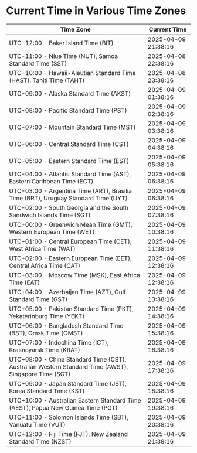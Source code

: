 # Current Time in Various Time Zones

| Time Zone | Current Time |
|-----------|--------------|
| UTC-12:00 - Baker Island Time (BIT) | 2025-04-09 21:38:16 |
| UTC-11:00 - Niue Time (NUT), Samoa Standard Time (SST) | 2025-04-08 22:38:16 |
| UTC-10:00 - Hawaii-Aleutian Standard Time (HAST), Tahiti Time (TAHT) | 2025-04-08 23:38:16 |
| UTC-09:00 - Alaska Standard Time (AKST) | 2025-04-09 01:38:16 |
| UTC-08:00 - Pacific Standard Time (PST) | 2025-04-09 02:38:16 |
| UTC-07:00 - Mountain Standard Time (MST) | 2025-04-09 03:38:16 |
| UTC-06:00 - Central Standard Time (CST) | 2025-04-09 04:38:16 |
| UTC-05:00 - Eastern Standard Time (EST) | 2025-04-09 05:38:16 |
| UTC-04:00 - Atlantic Standard Time (AST), Eastern Caribbean Time (ECT) | 2025-04-09 06:38:16 |
| UTC-03:00 - Argentina Time (ART), Brasília Time (BRT), Uruguay Standard Time (UYT) | 2025-04-09 06:38:16 |
| UTC-02:00 - South Georgia and the South Sandwich Islands Time (SGT) | 2025-04-09 07:38:16 |
| UTC±00:00 - Greenwich Mean Time (GMT), Western European Time (WET) | 2025-04-09 10:38:16 |
| UTC+01:00 - Central European Time (CET), West Africa Time (WAT) | 2025-04-09 11:38:16 |
| UTC+02:00 - Eastern European Time (EET), Central Africa Time (CAT) | 2025-04-09 12:38:16 |
| UTC+03:00 - Moscow Time (MSK), East Africa Time (EAT) | 2025-04-09 12:38:16 |
| UTC+04:00 - Azerbaijan Time (AZT), Gulf Standard Time (GST) | 2025-04-09 13:38:16 |
| UTC+05:00 - Pakistan Standard Time (PKT), Yekaterinburg Time (YEKT) | 2025-04-09 14:38:16 |
| UTC+06:00 - Bangladesh Standard Time (BST), Omsk Time (OMST) | 2025-04-09 15:38:16 |
| UTC+07:00 - Indochina Time (ICT), Krasnoyarsk Time (KRAT) | 2025-04-09 16:38:16 |
| UTC+08:00 - China Standard Time (CST), Australian Western Standard Time (AWST), Singapore Time (SGT) | 2025-04-09 17:38:16 |
| UTC+09:00 - Japan Standard Time (JST), Korea Standard Time (KST) | 2025-04-09 18:38:16 |
| UTC+10:00 - Australian Eastern Standard Time (AEST), Papua New Guinea Time (PGT) | 2025-04-09 19:38:16 |
| UTC+11:00 - Solomon Islands Time (SBT), Vanuatu Time (VUT) | 2025-04-09 20:38:16 |
| UTC+12:00 - Fiji Time (FJT), New Zealand Standard Time (NZST) | 2025-04-09 21:38:16 |

